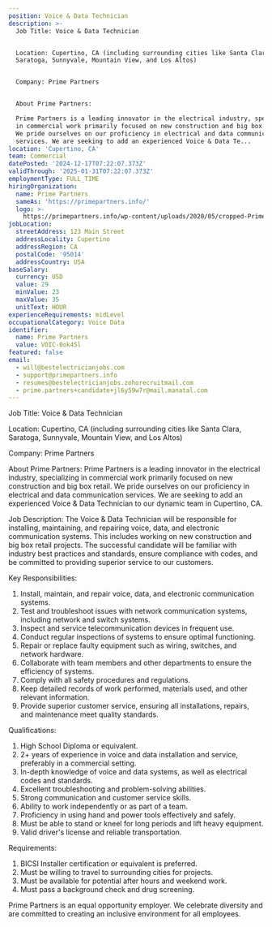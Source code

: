 ```yaml
---
position: Voice & Data Technician
description: >-
  Job Title: Voice & Data Technician


  Location: Cupertino, CA (including surrounding cities like Santa Clara,
  Saratoga, Sunnyvale, Mountain View, and Los Altos)


  Company: Prime Partners


  About Prime Partners:

  Prime Partners is a leading innovator in the electrical industry, specializing
  in commercial work primarily focused on new construction and big box retail.
  We pride ourselves on our proficiency in electrical and data communication
  services. We are seeking to add an experienced Voice & Data Te...
location: 'Cupertino, CA'
team: Commercial
datePosted: '2024-12-17T07:22:07.373Z'
validThrough: '2025-01-31T07:22:07.373Z'
employmentType: FULL_TIME
hiringOrganization:
  name: Prime Partners
  sameAs: 'https://primepartners.info/'
  logo: >-
    https://primepartners.info/wp-content/uploads/2020/05/cropped-Prime-Partners-Logo-NO-BG-1-1.png
jobLocation:
  streetAddress: 123 Main Street
  addressLocality: Cupertino
  addressRegion: CA
  postalCode: '95014'
  addressCountry: USA
baseSalary:
  currency: USD
  value: 29
  minValue: 23
  maxValue: 35
  unitText: HOUR
experienceRequirements: midLevel
occupationalCategory: Voice Data
identifier:
  name: Prime Partners
  value: VOIC-0ok45l
featured: false
email:
  - will@bestelectricianjobs.com
  - support@primepartners.info
  - resumes@bestelectricianjobs.zohorecruitmail.com
  - prime.partners+candidate+jl6y59w7r@mail.manatal.com
---
```




Job Title: Voice & Data Technician

Location: Cupertino, CA (including surrounding cities like Santa Clara, Saratoga, Sunnyvale, Mountain View, and Los Altos)

Company: Prime Partners

About Prime Partners:
Prime Partners is a leading innovator in the electrical industry, specializing in commercial work primarily focused on new construction and big box retail. We pride ourselves on our proficiency in electrical and data communication services. We are seeking to add an experienced Voice & Data Technician to our dynamic team in Cupertino, CA.

Job Description:
The Voice & Data Technician will be responsible for installing, maintaining, and repairing voice, data, and electronic communication systems. This includes working on new construction and big box retail projects. The successful candidate will be familiar with industry best practices and standards, ensure compliance with codes, and be committed to providing superior service to our customers.

Key Responsibilities:

1. Install, maintain, and repair voice, data, and electronic communication systems.
2. Test and troubleshoot issues with network communication systems, including network and switch systems.
3. Inspect and service telecommunication devices in frequent use.
4. Conduct regular inspections of systems to ensure optimal functioning.
5. Repair or replace faulty equipment such as wiring, switches, and network hardware.
6. Collaborate with team members and other departments to ensure the efficiency of systems.
7. Comply with all safety procedures and regulations.
8. Keep detailed records of work performed, materials used, and other relevant information.
9. Provide superior customer service, ensuring all installations, repairs, and maintenance meet quality standards.

Qualifications:

1. High School Diploma or equivalent.
2. 2+ years of experience in voice and data installation and service, preferably in a commercial setting.
3. In-depth knowledge of voice and data systems, as well as electrical codes and standards.
4. Excellent troubleshooting and problem-solving abilities.
5. Strong communication and customer service skills.
6. Ability to work independently or as part of a team.
7. Proficiency in using hand and power tools effectively and safely.
8. Must be able to stand or kneel for long periods and lift heavy equipment.
9. Valid driver's license and reliable transportation.

Requirements:

1. BICSI Installer certification or equivalent is preferred.
2. Must be willing to travel to surrounding cities for projects.
3. Must be available for potential after hours and weekend work.
4. Must pass a background check and drug screening.

Prime Partners is an equal opportunity employer. We celebrate diversity and are committed to creating an inclusive environment for all employees.
